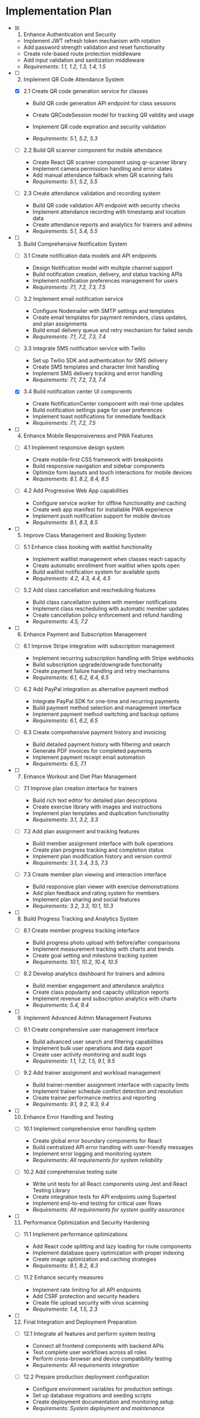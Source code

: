 # Implementation Plan

- [x] 1. Enhance Authentication and Security



  - Implement JWT refresh token mechanism with rotation
  - Add password strength validation and reset functionality
  - Create role-based route protection middleware
  - Add input validation and sanitization middleware
  - _Requirements: 1.1, 1.2, 1.3, 1.4, 1.5_

- [ ] 2. Implement QR Code Attendance System
  - [x] 2.1 Create QR code generation service for classes



    - Build QR code generation API endpoint for class sessions
    - Create QRCodeSession model for tracking QR validity and usage
    - Implement QR code expiration and security validation



    - _Requirements: 5.1, 5.2, 5.3_

  - [ ] 2.2 Build QR scanner component for mobile attendance
    - Create React QR scanner component using qr-scanner library
    - Implement camera permission handling and error states
    - Add manual attendance fallback when QR scanning fails
    - _Requirements: 5.1, 5.2, 5.5_

  - [ ] 2.3 Create attendance validation and recording system
    - Build QR code validation API endpoint with security checks
    - Implement attendance recording with timestamp and location data
    - Create attendance reports and analytics for trainers and admins
    - _Requirements: 5.1, 5.4, 5.5_

- [ ] 3. Build Comprehensive Notification System
  - [ ] 3.1 Create notification data models and API endpoints
    - Design Notification model with multiple channel support
    - Build notification creation, delivery, and status tracking APIs
    - Implement notification preferences management for users
    - _Requirements: 7.1, 7.2, 7.3, 7.5_

  - [ ] 3.2 Implement email notification service
    - Configure Nodemailer with SMTP settings and templates
    - Create email templates for payment reminders, class updates, and plan assignments
    - Build email delivery queue and retry mechanism for failed sends
    - _Requirements: 7.1, 7.2, 7.3, 7.4_

  - [ ] 3.3 Integrate SMS notification service with Twilio
    - Set up Twilio SDK and authentication for SMS delivery
    - Create SMS templates and character limit handling
    - Implement SMS delivery tracking and error handling
    - _Requirements: 7.1, 7.2, 7.3, 7.4_

  - [x] 3.4 Build notification center UI components




    - Create NotificationCenter component with real-time updates
    - Build notification settings page for user preferences
    - Implement toast notifications for immediate feedback
    - _Requirements: 7.1, 7.2, 7.5_

- [ ] 4. Enhance Mobile Responsiveness and PWA Features
  - [ ] 4.1 Implement responsive design system
    - Create mobile-first CSS framework with breakpoints
    - Build responsive navigation and sidebar components
    - Optimize form layouts and touch interactions for mobile devices
    - _Requirements: 8.1, 8.2, 8.4, 8.5_

  - [ ] 4.2 Add Progressive Web App capabilities
    - Configure service worker for offline functionality and caching
    - Create web app manifest for installable PWA experience
    - Implement push notification support for mobile devices
    - _Requirements: 8.1, 8.3, 8.5_

- [ ] 5. Improve Class Management and Booking System
  - [ ] 5.1 Enhance class booking with waitlist functionality
    - Implement waitlist management when classes reach capacity
    - Create automatic enrollment from waitlist when spots open
    - Build waitlist notification system for available spots
    - _Requirements: 4.2, 4.3, 4.4, 4.5_

  - [ ] 5.2 Add class cancellation and rescheduling features
    - Build class cancellation system with member notifications
    - Implement class rescheduling with automatic member updates
    - Create cancellation policy enforcement and refund handling
    - _Requirements: 4.5, 7.2_

- [ ] 6. Enhance Payment and Subscription Management
  - [ ] 6.1 Improve Stripe integration with subscription management
    - Implement recurring subscription handling with Stripe webhooks
    - Build subscription upgrade/downgrade functionality
    - Create payment failure handling and retry mechanisms
    - _Requirements: 6.1, 6.2, 6.4, 6.5_

  - [ ] 6.2 Add PayPal integration as alternative payment method
    - Integrate PayPal SDK for one-time and recurring payments
    - Build payment method selection and management interface
    - Implement payment method switching and backup options
    - _Requirements: 6.1, 6.2, 6.5_

  - [ ] 6.3 Create comprehensive payment history and invoicing
    - Build detailed payment history with filtering and search
    - Generate PDF invoices for completed payments
    - Implement payment receipt email automation
    - _Requirements: 6.5, 7.1_

- [ ] 7. Enhance Workout and Diet Plan Management
  - [ ] 7.1 Improve plan creation interface for trainers
    - Build rich text editor for detailed plan descriptions
    - Create exercise library with images and instructions
    - Implement plan templates and duplication functionality
    - _Requirements: 3.1, 3.2, 3.3_

  - [ ] 7.2 Add plan assignment and tracking features
    - Build member assignment interface with bulk operations
    - Create plan progress tracking and completion status
    - Implement plan modification history and version control
    - _Requirements: 3.1, 3.4, 3.5, 7.3_

  - [ ] 7.3 Create member plan viewing and interaction interface
    - Build responsive plan viewer with exercise demonstrations
    - Add plan feedback and rating system for members
    - Implement plan sharing and social features
    - _Requirements: 3.2, 3.3, 10.1, 10.3_

- [ ] 8. Build Progress Tracking and Analytics System
  - [ ] 8.1 Create member progress tracking interface
    - Build progress photo upload with before/after comparisons
    - Implement measurement tracking with charts and trends
    - Create goal setting and milestone tracking system
    - _Requirements: 10.1, 10.2, 10.4, 10.5_

  - [ ] 8.2 Develop analytics dashboard for trainers and admins
    - Build member engagement and attendance analytics
    - Create class popularity and capacity utilization reports
    - Implement revenue and subscription analytics with charts
    - _Requirements: 5.4, 9.4_

- [ ] 9. Implement Advanced Admin Management Features
  - [ ] 9.1 Create comprehensive user management interface
    - Build advanced user search and filtering capabilities
    - Implement bulk user operations and data export
    - Create user activity monitoring and audit logs
    - _Requirements: 1.1, 1.2, 1.5, 9.1, 9.5_

  - [ ] 9.2 Add trainer assignment and workload management
    - Build trainer-member assignment interface with capacity limits
    - Implement trainer schedule conflict detection and resolution
    - Create trainer performance metrics and reporting
    - _Requirements: 9.1, 9.2, 9.3, 9.4_

- [ ] 10. Enhance Error Handling and Testing
  - [ ] 10.1 Implement comprehensive error handling system
    - Create global error boundary components for React
    - Build centralized API error handling with user-friendly messages
    - Implement error logging and monitoring system
    - _Requirements: All requirements for system reliability_

  - [ ] 10.2 Add comprehensive testing suite
    - Write unit tests for all React components using Jest and React Testing Library
    - Create integration tests for API endpoints using Supertest
    - Implement end-to-end testing for critical user flows
    - _Requirements: All requirements for system quality assurance_

- [ ] 11. Performance Optimization and Security Hardening
  - [ ] 11.1 Implement performance optimizations
    - Add React code splitting and lazy loading for route components
    - Implement database query optimization with proper indexing
    - Create image optimization and caching strategies
    - _Requirements: 8.1, 8.2, 8.3_

  - [ ] 11.2 Enhance security measures
    - Implement rate limiting for all API endpoints
    - Add CSRF protection and security headers
    - Create file upload security with virus scanning
    - _Requirements: 1.4, 1.5, 2.3_

- [ ] 12. Final Integration and Deployment Preparation
  - [ ] 12.1 Integrate all features and perform system testing
    - Connect all frontend components with backend APIs
    - Test complete user workflows across all roles
    - Perform cross-browser and device compatibility testing
    - _Requirements: All requirements integration_

  - [ ] 12.2 Prepare production deployment configuration
    - Configure environment variables for production settings
    - Set up database migrations and seeding scripts
    - Create deployment documentation and monitoring setup
    - _Requirements: System deployment and maintenance_